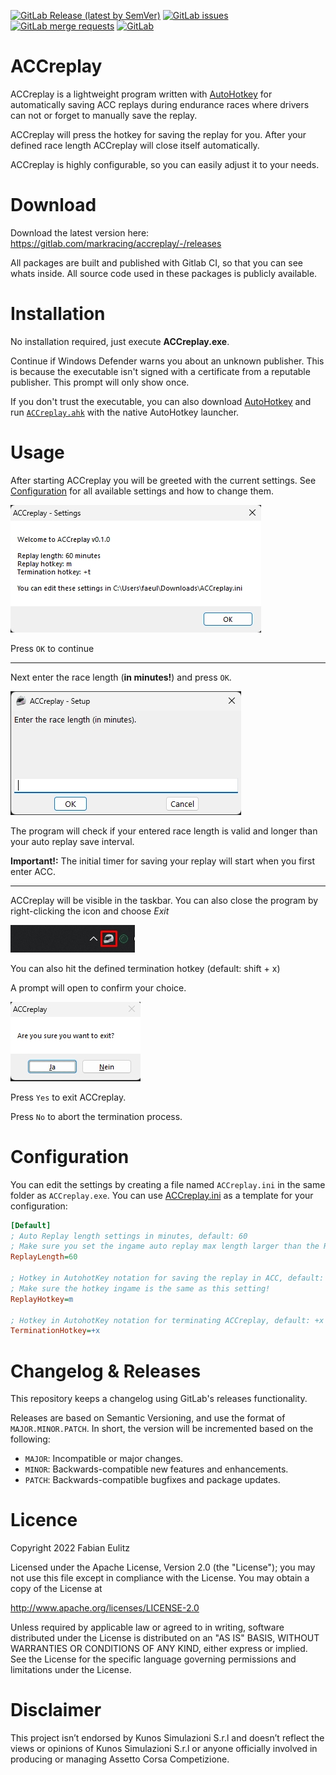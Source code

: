 [![GitLab Release (latest by SemVer)](https://img.shields.io/gitlab/v/release/markracing/accreplay?style=for-the-badge)](https://gitlab.com/markracing/accreplay/-/releases)
[![GitLab issues](https://img.shields.io/gitlab/issues/open/markracing/accreplay?style=for-the-badge)](https://gitlab.com/markracing/accreplay/-/issues)
[![GitLab merge requests](https://img.shields.io/gitlab/merge-requests/open-raw/markracing/accreplay?style=for-the-badge)](https://gitlab.com/markracing/accreplay/-/merge_requests)
[![GitLab](https://img.shields.io/gitlab/license/markracing/accreplay?style=for-the-badge)](https://gitlab.com/markracing/accreplay/-/blob/main/LICENSE)

# ACCreplay

ACCreplay is a lightweight program written with [AutoHotkey](https://www.autohotkey.com/) for automatically saving ACC replays during endurance races where drivers can not or forget to manually save the replay.

ACCreplay will press the hotkey for saving the replay for you. After your defined race length ACCreplay will close itself automatically.

ACCreplay is highly configurable, so you can easily adjust it to your needs.

# Download

Download the latest version here: https://gitlab.com/markracing/accreplay/-/releases

All packages are built and published with Gitlab CI, so that you can see whats inside. All source code used in these packages is publicly available.

# Installation

No installation required, just execute **ACCreplay.exe**.

Continue if Windows Defender warns you about an unknown publisher. This is because the executable isn't signed with a certificate from a reputable publisher.
This prompt will only show once.

If you don't trust the executable, you can also download [AutoHotkey](https://www.autohotkey.com/) and run [`ACCreplay.ahk`](./ACCreplay.ahk) with the native AutoHotkey launcher.

# Usage

After starting ACCreplay you will be greeted with the current settings.
See [Configuration](#configuration) for all available settings and how to change them.

![Settings](./docs/settings.jpg)

Press `OK` to continue

---

Next enter the race length (**in minutes!**) and press `OK`.

![Setup](./docs/setup.jpg)

The program will check if your entered race length is valid and longer than your auto replay save interval.

**Important!:** The initial timer for saving your replay will start when you first enter ACC.

---

ACCreplay will be visible in the taskbar. You can also close the program by right-clicking the icon and choose _Exit_

![Settings](./docs/taskbar.jpg)

You can also hit the defined termination hotkey (default: shift + x)

A prompt will open to confirm your choice.

![Setup](./docs/exit.jpg)

Press `Yes` to exit ACCreplay.

Press `No` to abort the termination process.

# Configuration

You can edit the settings by creating a file named `ACCreplay.ini` in the same folder as `ACCreplay.exe`. You can use [ACCreplay.ini](./ACCreplay.ini) as a template for your configuration:

```ini
[Default]
; Auto Replay length settings in minutes, default: 60
; Make sure you set the ingame auto replay max length larger than the ReplayLength
ReplayLength=60

; Hotkey in AutohotKey notation for saving the replay in ACC, default: m
; Make sure the hotkey ingame is the same as this setting!
ReplayHotkey=m

; Hotkey in AutohotKey notation for terminating ACCreplay, default: +x (Shift + x)
TerminationHotkey=+x
```

# Changelog & Releases

This repository keeps a changelog using GitLab's releases functionality.

Releases are based on Semantic Versioning, and use the format of `MAJOR.MINOR.PATCH`. In short, the version will be incremented based on the following:

- `MAJOR`: Incompatible or major changes.
- `MINOR`: Backwards-compatible new features and enhancements.
- `PATCH`: Backwards-compatible bugfixes and package updates.

# Licence

Copyright 2022 Fabian Eulitz

Licensed under the Apache License, Version 2.0 (the "License"); you may not use this file except in compliance with the License. You may obtain a copy of the License at

http://www.apache.org/licenses/LICENSE-2.0

Unless required by applicable law or agreed to in writing, software distributed under the License is distributed on an "AS IS" BASIS, WITHOUT WARRANTIES OR CONDITIONS OF ANY KIND, either express or implied. See the License for the specific language governing permissions and limitations under the License.

# Disclaimer

This project isn’t endorsed by Kunos Simulazioni S.r.l and doesn’t reflect the views or opinions of Kunos Simulazioni S.r.l or anyone officially involved in producing or managing Assetto Corsa Competizione.
